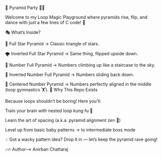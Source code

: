 🎉 Pyramid Party 🏰✨

Welcome to my Loop Magic Playground where pyramids rise, flip, and dance with just a few lines of C code! 🚀

🎭 What’s Inside?

🌟 Full Star Pyramid → Classic triangle of stars.

🌪️ Inverted Full Star Pyramid → Same thing, flipped upside down.

🔢 Number Full Pyramid → Numbers climbing up like a staircase to the sky.

🔄 Inverted Number Full Pyramid → Numbers sliding back down.

🎯 Centered Number Pyramid → Numbers perfectly aligned in the middle (loop gymnastics 🏋️).
🧠 Why This Repo Exists

Because loops shouldn’t be boring!
Here you’ll:

Train your brain with nested loop kung fu 🥋

Learn the art of spacing (a.k.a. pyramid alignment zen 🧘)

Level up from basic baby patterns → to intermediate boss mode


💡 Got a wacky pattern idea? Drop it in — let’s keep the pyramid rave going! 

🎶🔥
Author--> Anirban Chattaraj
